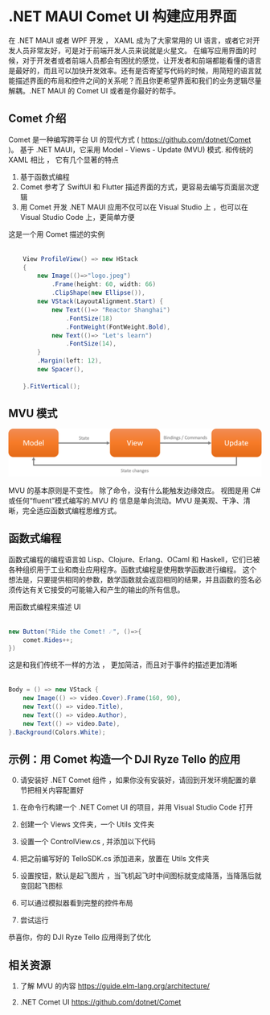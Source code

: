 # **.NET MAUI Comet UI 构建应用界面**

在 .NET MAUI 或者 WPF 开发 ， XAML 成为了大家常用的 UI 语言，或者它对开发人员非常友好，可是对于前端开发人员来说就是火星文。 在编写应用界面的时候，对于开发者或者前端人员都会有困扰的感觉，让开发者和前端都能看懂的语言是最好的，而且可以加快开发效率。还有是否寄望写代码的时候，用简短的语言就能描述界面的布局和控件之间的关系呢？而且你更希望界面和我们的业务逻辑尽量解耦。.NET MAUI 的 Comet UI 或者是你最好的帮手。

## **Comet 介绍**

Comet 是一种编写跨平台 UI 的现代方式 ( https://github.com/dotnet/Comet )。 基于 .NET MAUI，它采用 Model - Views - Update (MVU) 模式. 和传统的 XAML 相比 ， 它有几个显著的特点

1. 基于函数式编程
2. Comet 参考了 SwiftUI 和 Flutter 描述界面的方式，更容易去编写页面层次逻辑
3. 用 Comet 开发 .NET MAUI 应用不仅可以在 Visual Studio 上 ，也可以在 Visual Studio Code 上，更简单方便

这是一个用 Comet 描述的实例

```csharp

    View ProfileView() => new HStack
    {
        new Image(()=>"logo.jpeg")
		    .Frame(height: 60, width: 66)
            .ClipShape(new Ellipse()),
        new VStack(LayoutAlignment.Start) {
            new Text(()=> "Reactor Shanghai")
                .FontSize(18)
                .FontWeight(FontWeight.Bold),
            new Text(()=> "Let's learn")
                .FontSize(14),
        }
        .Margin(left: 12),
        new Spacer(),

    }.FitVertical();

```

## **MVU 模式**

<img src="../imgs/03/01.png">

MVU 的基本原则是不变性。 除了命令，没有什么能触发边缘效应。 视图是用 C# 或任何“fluent”模式编写的.MVU 的 信息是单向流动。MVU 是美观、干净、清晰，完全适应函数式编程思维方式。

## **函数式编程**

函数式编程的编程语言如 Lisp、Clojure、Erlang、OCaml 和 Haskell，它们已被各种组织用于工业和商业应用程序。函数式编程是使用数学函数进行编程。 这个想法是，只要提供相同的参数，数学函数就会返回相同的结果，并且函数的签名必须传达有关它接受的可能输入和产生的输出的所有信息。

用函数式编程来描述 UI


```csharp

new Button("Ride the Comet! ☄️", ()=>{
	comet.Rides++;
})

```

这是和我们传统不一样的方法 ， 更加简洁，而且对于事件的描述更加清晰


```csharp

Body = () => new VStack {
	new Image(() => video.Cover).Frame(160, 90),
	new Text(() => video.Title),
	new Text(() => video.Author),
	new Text(() => video.Date),
}.Background(Colors.White);

```

## **示例：用 Comet 构造一个  DJI Ryze Tello 的应用**

0. 请安装好 .NET Comet 组件 ，如果你没有安装好，请回到开发环境配置的章节把相关内容配置好

1. 在命令行构建一个 .NET Comet UI 的项目，并用 Visual Studio Code 打开

2. 创建一个 Views 文件夹，一个 Utils 文件夹

3. 设置一个 ControlView.cs , 并添加以下代码

4. 把之前编写好的 TelloSDK.cs 添加进来，放置在 Utils 文件夹

5. 设置按钮，默认是起飞图片 ，当飞机起飞时中间图标就变成降落，当降落后就变回起飞图标

6. 可以通过模拟器看到完整的控件布局

7. 尝试运行


恭喜你，你的 DJI Ryze Tello 应用得到了优化

## **相关资源**


1. 了解 MVU 的内容 https://guide.elm-lang.org/architecture/

2. .NET Comet UI https://github.com/dotnet/Comet







